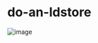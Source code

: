 # do-an-ldstore
![image](https://user-images.githubusercontent.com/70850531/175819668-9e19c17d-d13a-4454-a3d7-10e8df5909e6.png)
